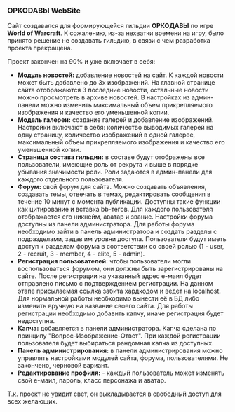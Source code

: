 ### OPKODABbl WebSite

Сайт создавался для формирующейся гильдии **ОРКОДАВЫ** по игре **World of Warcraft**.
К сожалению, из-за нехватки времени на игру, было принято решение не создавать гильдию, в связи с чем разработка проекта прекращена.

Проект закончен на 90% и уже включает в себя:
- **Модуль новостей:** добавление новостей на сайт. К каждой новости может быть добавлено до 3х изображений. На главной странице сайта отображаются 3 последние новости, остальные новости можно просмотреть в архиве новостей. В настройках из админ-панели можно изменить максимальный объем прикрепляемого изображения и качество его уменьшенной копии.
- **Модель галереи:** создание галерей и добавление изображений. Настройки включают в себя: количество выводимых галерей на одну страницу, количество изображений в одной галерее, максимальный объем прикрепляемого изображения и качество его уменьшенной копии.
- **Страница состава гильдии:** в составе будут отображены все пользователи, имеющие роль от рекрута и выше в порядке убывания значимости роли. Роли задаются в админ-панели для каждого отдельного пользователя.
- **Форум:** свой форум для сайта. Можно создавать объявления, создавать темы, отвечать в темах, редактировать сообщения в течение 10 минут с момента публикации. Доступны такие функции как цитирование и вставка bb-тегов. Для каждого пользователя отображается его никнейм, аватар и звание. Настройки форума доступны из панели администратора. Для работы форума необходимо зайти в панель администратора и создать разделы с подразделами, задав им уровни доступа. Пользователи будут иметь доступ к разделам форума в соответствии со своей ролью (1 - user, 2 - recruit, 3 - member, 4 - elite, 5 - admin).
- **Регистрация пользователей:** чтобы пользователи могли воспользоваться форумом, они должны быть зарегистрированы на сайте. После регистрации на указанный адрес е-маил будет отправлено письмо с подтверждением регистрации. На данном этапе присылаемая ссылка забита хардкодом и ведет на localhost. Для нормальной работы необходимо вынести её в БД либо изменить вручную на название своего сайта. Для работы регистрации необходимо добавить капчу, иначе регистрация будет недоступна.
- **Капча:** добавляется в панели администратора. Капча сделана по принципу "Вопрос-Изображение-Ответ". При каждой регистрации пользователя будет выбираться рандомная капча из доступных.
- **Панель администрирования:** в панели администрирования можно управлять настройками модулей сайта, форума, пользователями. Не закончено, черновой вариант.
- **Редактирование профиля:** - каждый пользователь может изменять свой е-маил, пароль, класс персонажа и аватар.

Т.к. проект не увидит свет, он выкладывается в свободный доступ для всех желающих.
